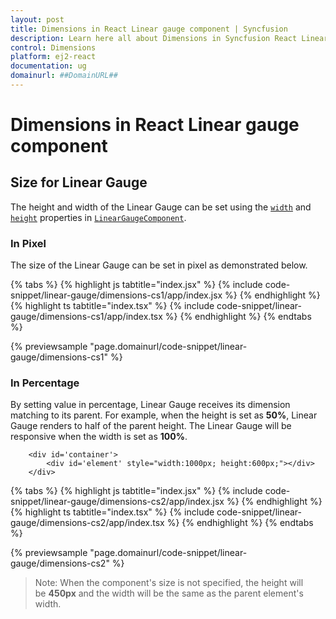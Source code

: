 ```yaml
---
layout: post
title: Dimensions in React Linear gauge component | Syncfusion
description: Learn here all about Dimensions in Syncfusion React Linear gauge component of Syncfusion Essential JS 2 and more.
control: Dimensions 
platform: ej2-react
documentation: ug
domainurl: ##DomainURL##
---
```


# Dimensions in React Linear gauge component

<!-- markdownlint-disable MD013 -->

## Size for Linear Gauge

The height and width of the Linear Gauge can be set using the [`width`](https://ej2.syncfusion.com/react/documentation/api/linear-gauge/#width) and [`height`](https://ej2.syncfusion.com/react/documentation/api/linear-gauge/#height) properties in [`LinearGaugeComponent`](https://ej2.syncfusion.com/react/documentation/api/linear-gauge/).

<!-- markdownlint-disable MD036 -->

### In Pixel

The size of the Linear Gauge can be set in pixel as demonstrated below.

{% tabs %}
{% highlight js tabtitle="index.jsx" %}
{% include code-snippet/linear-gauge/dimensions-cs1/app/index.jsx %}
{% endhighlight %}
{% highlight ts tabtitle="index.tsx" %}
{% include code-snippet/linear-gauge/dimensions-cs1/app/index.tsx %}
{% endhighlight %}
{% endtabs %}

 {% previewsample "page.domainurl/code-snippet/linear-gauge/dimensions-cs1" %}

### In Percentage

By setting value in percentage, Linear Gauge receives its dimension matching to its parent. For example, when the height is set as **50%**, Linear Gauge renders to half of the parent height. The Linear Gauge will be responsive when the width is set as **100%**.

```
    <div id='container'>
        <div id='element' style="width:1000px; height:600px;"></div>
    </div>
```

{% tabs %}
{% highlight js tabtitle="index.jsx" %}
{% include code-snippet/linear-gauge/dimensions-cs2/app/index.jsx %}
{% endhighlight %}
{% highlight ts tabtitle="index.tsx" %}
{% include code-snippet/linear-gauge/dimensions-cs2/app/index.tsx %}
{% endhighlight %}
{% endtabs %}

 {% previewsample "page.domainurl/code-snippet/linear-gauge/dimensions-cs2" %}

>Note: When the component's size is not specified, the height will be **450px** and the width will be the same as the parent element's width.
